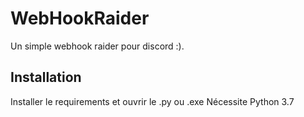 # WebHookRaider

Un simple webhook raider pour discord :).

## Installation

Installer le requirements et ouvrir le .py ou .exe 
 Nécessite Python 3.7

